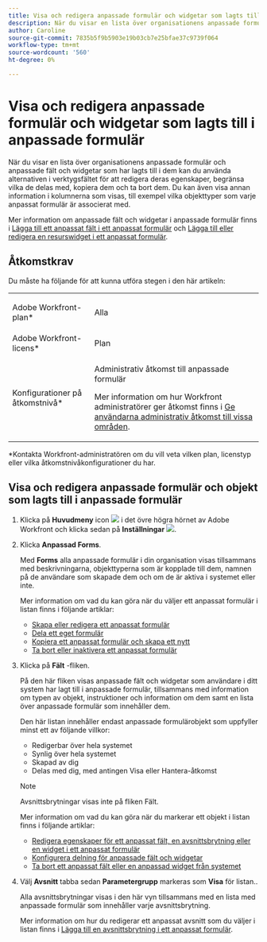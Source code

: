 ```yaml
---
title: Visa och redigera anpassade formulär och widgetar som lagts till i anpassade formulär
description: När du visar en lista över organisationens anpassade formulär och anpassade fält och widgetar som har lagts till i dem kan du använda alternativen i verktygsfältet för att redigera deras egenskaper, begränsa vilka de delas med, kopiera dem och ta bort dem. Du kan även visa annan information i kolumnerna som visas, till exempel vilka objekttyper som varje anpassat formulär är associerat med.
author: Caroline
source-git-commit: 7835b5f9b5903e19b03cb7e25bfae37c9739f064
workflow-type: tm+mt
source-wordcount: '560'
ht-degree: 0%

---
```



# Visa och redigera anpassade formulär och widgetar som lagts till i anpassade formulär

När du visar en lista över organisationens anpassade formulär och anpassade fält och widgetar som har lagts till i dem kan du använda alternativen i verktygsfältet för att redigera deras egenskaper, begränsa vilka de delas med, kopiera dem och ta bort dem. Du kan även visa annan information i kolumnerna som visas, till exempel vilka objekttyper som varje anpassat formulär är associerat med.

Mer information om anpassade fält och widgetar i anpassade formulär finns i [Lägga till ett anpassat fält i ett anpassat formulär](../../../administration-and-setup/customize-workfront/create-manage-custom-forms/add-a-custom-field-to-a-custom-form.md) och [Lägga till eller redigera en resurswidget i ett anpassat formulär](../../../administration-and-setup/customize-workfront/create-manage-custom-forms/add-widget-or-edit-its-properties-in-a-custom-form.md).

## Åtkomstkrav

Du måste ha följande för att kunna utföra stegen i den här artikeln:

<table style="table-layout:auto"> 
 <col> 
 <col> 
 <tbody> 
  <tr data-mc-conditions=""> 
   <td role="rowheader"> <p>Adobe Workfront-plan*</p> </td> 
   <td>Alla</td> 
  </tr> 
  <tr> 
   <td role="rowheader">Adobe Workfront-licens*</td> 
   <td>Plan</td> 
  </tr> 
  <tr data-mc-conditions=""> 
   <td role="rowheader">Konfigurationer på åtkomstnivå*</td> 
   <td> <p>Administrativ åtkomst till anpassade formulär</p> <p>Mer information om hur Workfront administratörer ger åtkomst finns i <a href="../../../administration-and-setup/add-users/configure-and-grant-access/grant-users-admin-access-certain-areas.md" class="MCXref xref">Ge användarna administrativ åtkomst till vissa områden</a>.</p> </td> 
  </tr> 
 </tbody> 
</table>

&#42;Kontakta Workfront-administratören om du vill veta vilken plan, licenstyp eller vilka åtkomstnivåkonfigurationer du har.

## Visa och redigera anpassade formulär och objekt som lagts till i anpassade formulär

1. Klicka på **Huvudmeny** icon ![](assets/main-menu-icon.png) i det övre högra hörnet av Adobe Workfront och klicka sedan på **Inställningar** ![](assets/gear-icon-settings.png).

1. Klicka **Anpassad Forms**.

   Med **Forms** alla anpassade formulär i din organisation visas tillsammans med beskrivningarna, objekttyperna som är kopplade till dem, namnen på de användare som skapade dem och om de är aktiva i systemet eller inte.

   Mer information om vad du kan göra när du väljer ett anpassat formulär i listan finns i följande artiklar:

   * [Skapa eller redigera ett anpassat formulär](../../../administration-and-setup/customize-workfront/create-manage-custom-forms/create-or-edit-a-custom-form.md)
   * [Dela ett eget formulär](../../../administration-and-setup/customize-workfront/create-manage-custom-forms/share-access-to-a-custom-form.md)
   * [Kopiera ett anpassat formulär och skapa ett nytt](../../../administration-and-setup/customize-workfront/create-manage-custom-forms/copy-custom-form-to-create-a-new-one.md)
   * [Ta bort eller inaktivera ett anpassat formulär](../../../administration-and-setup/customize-workfront/create-manage-custom-forms/delete-or-deactivate-a-custom-form.md)

1. Klicka på **Fält** -fliken.

   På den här fliken visas anpassade fält och widgetar som användare i ditt system har lagt till i anpassade formulär, tillsammans med information om typen av objekt, instruktioner och information om dem samt en lista över anpassade formulär som innehåller dem.

   Den här listan innehåller endast anpassade formulärobjekt som uppfyller minst ett av följande villkor:

   * Redigerbar över hela systemet
   * Synlig över hela systemet
   * Skapad av dig
   * Delas med dig, med antingen Visa eller Hantera-åtkomst

   >[!NOTE]
   >
   >Avsnittsbrytningar visas inte på fliken Fält.

   Mer information om vad du kan göra när du markerar ett objekt i listan finns i följande artiklar:

   * [Redigera egenskaper för ett anpassat fält, en avsnittsbrytning eller en widget i ett anpassat formulär](../../../administration-and-setup/customize-workfront/create-manage-custom-forms/edit-a-custom-field.md)
   * [Konfigurera delning för anpassade fält och widgetar](../../../administration-and-setup/customize-workfront/create-manage-custom-forms/configure-sharing-for-a-custom-field.md)
   * [Ta bort ett anpassat fält eller en anpassad widget från systemet](../../../administration-and-setup/customize-workfront/create-manage-custom-forms/delete-a-custom-field.md)


1. Välj **Avsnitt** tabba sedan **Parametergrupp** markeras som **Visa** för listan..

   Alla avsnittsbrytningar visas i den här vyn tillsammans med en lista med anpassade formulär som innehåller varje avsnittsbrytning.

   Mer information om hur du redigerar ett anpassat avsnitt som du väljer i listan finns i [Lägga till en avsnittsbrytning i ett anpassat formulär](../../../administration-and-setup/customize-workfront/create-manage-custom-forms/add-a-section-break-to-a-custom-form.md).

